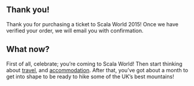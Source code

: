 ## Thank you!

Thank you for purchasing a ticket to Scala World 2015! Once we have verified
your order, we will email you with confirmation.

## What now?

First of all, celebrate; you’re coming to Scala World! Then start thinking
about [travel](https://scala.world/travel), and
[accommodation](https://scala.world/accommodation).  After that, you’ve got
about a month to get into shape to be ready to hike some of the UK’s best
mountains!


